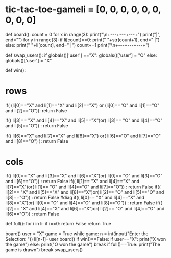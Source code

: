 # tic-tac-toe-gameli = [0, 0, 0, 0, 0, 0, 0, 0, 0]
def board():
  count = 0
  for x in range(3):
    print("\n+---+---+---+")
    print("|", end="")
    for y in range(3):
      if li[count]==0:
        print(" "+str(count+1),  end=" |")
      else:
        print(" "+li[count], end=" |")
      count+=1
  print("\n+---+---+---+")

def swap_users():
  if globals()['user'] =="X":
    globals()['user'] = "O"
  else:
    globals()['user'] = "X"

def win():
  # rows
  if( (li[0]=="X" and li[1]=="X" and li[2]=="X") or (li[0]=="O" and li[1]=="O" and li[2]=="O")):
    return False

  if(( li[3]== "X" and li[4]=="X" and li[5]=="X")or( li[3]== "O" and li[4]=="O" and li[5]=="O")) :
    return False

  if(( li[6]=="X" and li[7]=="X" and li[8]=="X") or( li[6]=="O" and li[7]=="O" and li[8]=="O") ):
    return False
  # cols
  if(( li[0]== "X" and li[3]=="X" and li[6]=="X")or( li[0]== "O" and li[3]=="O" and li[6]=="O")) :
    return False
  if(( li[1]== "X" and li[4]=="X" and li[7]=="X")or( li[1]== "O" and li[4]=="O" and li[7]=="O")) :
    return False
  if(( li[2]== "X" and li[5]=="X" and li[8]=="X")or( li[2]== "O" and li[5]=="O" and li[8]=="O")) :
    return False
  #diag
  if(( li[0]== "X" and li[4]=="X" and li[8]=="X")or( li[0]== "O" and li[4]=="O" and li[8]=="O")) :
    return False
  if(( li[2]== "X" and li[4]=="X" and li[6]=="X")or( li[2]== "O" and li[4]=="O" and li[6]=="O")) :
    return False

def full():
  for i in li:
    if i==0:
      return False
  return True
      

board()
user = "X"
game = True
while game:
  n = int(input("Enter the Selection: "))
  li[n-1]=user
  board()
  if win()==False:
    if user=="X":
      print("X won the game")
    else: 
      print("O won the game")
    break
  if full()==True:
    print("The game is drawn")
    break
  swap_users()

